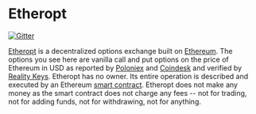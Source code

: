 Etheropt
=============
[![Gitter](https://badges.gitter.im/Etherboost/etheropt.svg)](https://gitter.im/etheropt/etheropt.github.io)

[Etheropt](https://etheropt.github.io) is a decentralized options exchange built on [Ethereum](https://ethereum.org/). The options you see here are vanilla call and put options on the price of Ethereum in USD as reported by [Poloniex](https://poloniex.com/exchange#btc_eth) and [Coindesk](http://www.coindesk.com/price) and verified by [Reality Keys](https://www.realitykeys.com). Etheropt has no owner. Its entire operation is described and executed by an Ethereum [smart contract](etheropt.sol). Etheropt does not make any money as the smart contract does not charge any fees -- not for trading, not for adding funds, not for withdrawing, not for anything.
